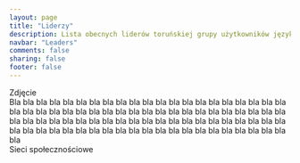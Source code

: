 ```yaml
---
layout: page
title: "Liderzy"
description: Lista obecnych liderów toruńskiej grupy użytkowników języka Java
navbar: "Leaders"
comments: false
sharing: false
footer: false
---
```

<div class="row">
  <div class="col-md-3">
    Zdjęcie
  </div>
  <div class="col-md-9">
    <div class="row">
      Bla bla bla bla bla bla bla bla bla bla bla bla bla bla bla bla bla bla bla bla bla bla bla bla bla bla bla bla bla bla bla bla bla bla bla bla bla bla bla bla bla bla bla bla bla bla bla bla bla bla bla bla bla bla bla bla bla bla bla bla bla bla bla bla bla bla bla bla bla bla bla bla bla bla bla bla bla bla bla bla bla bla bla bla bla
    </div>
    <div class="row">
      Sieci społecznościowe
    </div>
  </div>
</div>